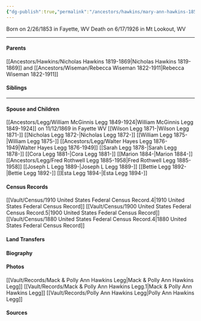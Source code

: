 ```yaml
---
{"dg-publish":true,"permalink":"/ancestors/hawkins/mary-ann-hawkins-1853-1926/","tags":["Mary-Ann-Hawkins"]}
---
```


Born on  2/26/1853 in Fayette, WV
Death on 6/17/1926 in Mt Lookout, WV

---
#### Parents

[[Ancestors/Hawkins/Nicholas Hawkins 1819-1869\|Nicholas Hawkins 1819-1869]] and [[Ancestors/Wiseman/Rebecca Wiseman 1822-1911\|Rebecca Wiseman 1822-1911]]
#### Siblings
<!-- Link to sibling -->

---
#### Spouse and Children
[[Ancestors/Legg/William McGinnis Legg 1849-1924\|William McGinnis Legg 1849-1924]] on 11/12/1869 in Fayette WV
[[Wilson Legg 1871-\|Wilson Legg 1871-]]
[[Nicholas Legg 1872-\|Nicholas Legg 1872-]]
[[William Legg 1875-\|William Legg 1875-]]
[[Ancestors/Legg/Walter Hayes Legg 1876-1949\|Walter Hayes Legg 1876-1949]]
[[Sarah Legg 1878-\|Sarah Legg 1878-]]
[[Cora Legg 1881-\|Cora Legg 1881-]]
[[Marion 1884-\|Marion 1884-]]
[[Ancestors/Legg/Fred Rothwell Legg 1885-1958\|Fred Rothwell Legg 1885-1958]]
[[Joseph L Legg 1889-\|Joseph L Legg 1889-]]
[[Bettie Legg  1892-\|Bettie Legg  1892-]]
[[Esta Legg 1894-\|Esta Legg 1894-]]

#### Census Records
[[Vault/Census/1910 United States Federal Census Record.4\|1910 United States Federal Census Record]]
[[Vault/Census/1900 United States Federal Census Record.5\|1900 United States Federal Census Record]]
[[Vault/Census/1880 United States Federal Census Record.4\|1880 United States Federal Census Record]]
#### Land Transfers

#### Biography

#### Photos
[[Vault/Records/Mack & Polly Ann Hawkins Legg\|Mack & Polly Ann Hawkins Legg]]
[[Vault/Records/Mack & Polly Ann Hawkins Legg.1\|Mack & Polly Ann Hawkins Legg]]
[[Vault/Records/Polly Ann Hawkins Legg\|Polly Ann Hawkins Legg]]

#### Sources

